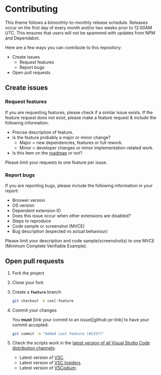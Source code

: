 # Contributing

This theme follows a bimonthly-to-monthly release schedule. Releases occur on the first day of every month and/or two weeks prior to 12:00AM UTC. This ensures that users will not be spammed with updates from NPM and Dependabot.

Here are a few ways you can contribute to this repository:

- Create issues
  - Request features
  - Report bugs
- Open pull requests

## Create issues

### Request features

If you are requesting features, please check if a similar issue exists. If the feature request does not exist, please make a feature request & include the following information:

- Precise description of feature.
- Is the feature probably a major or minor change?
  - Major = new dependencies, features or full rework.
  - Minor = developer changes or minor implementation-related work.
- Is this item on the [roadmap] or not?

Please limit your requests to one feature per issue.

### Report bugs

If you are reporting bugs, please include the following information in your report:

- Broswer version
- OS version
- Dependent extension ID
- Does this issue occur when other extensions are disabled?
- Steps to reproduce
- Code sample or screenshot (MVCE)
- Bug description (expected vs actual behaviour)

Please limit your description and code sample/screenshot(s) to one MVCE (Minimum Complete Verifiable Example).

## Open pull requests

1. Fork the project

2. Clone your fork

3. Create a **`feature`** branch

   ```sh
   git checkout -b cool-feature
   ```

4. Commit your changes

   You **must** [link your commit to an issue][github-pr-link] to have your commit accepted:
   ```sh
   git commit -m "Added cool feature (#1337)"
   ```

5. Check the scripts work in the [latest version of all Visual Studio Code distribution channels][vscode-download]:
   - Latest version of [VSC][vscode-download].
   - Latest version of [VSC Insiders][vscode-insiders-download].
   - Latest version of [VSCodium][vscodium-download].

<!-- Create issues -->
[roadmap]: https://gitlab.com/SNDST00M/vscode-textmate-languageservice/-/blob/main/CHANGELOG.md#roadmap
<!-- Open pull requests -->
[gitlab-pr-link]: https://docs.gitlab.com/ee/user/project/issues/managing_issues.html#closing-issues-automatically
[vscode-download]: https://code.visualstudio.com/Download
[vscode-insiders-download]: https://code.visualstudio.com/insiders/
[vscodium-download]: https://vscodium.com/#install
